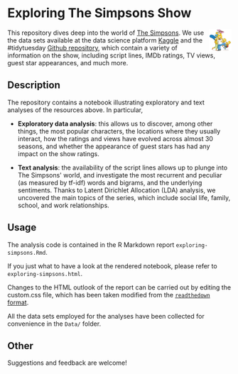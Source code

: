 # Exploring The Simpsons Show

<img style="float: right;width: 50px;height: 50px" src="Images/simpsons_image.png">

This repository dives deep into the world of [The Simpsons](https://en.wikipedia.org/wiki/The_Simpsons). We use the data sets available at the data science platform [Kaggle](https://www.kaggle.com/prashant111/the-simpsons-dataset) and the \#tidytuesday [Github repository](https://github.com/rfordatascience/tidytuesday/tree/master/data/2019/2019-08-27), which contain a variety of information on the show, including script lines, IMDb ratings, TV views, guest star appearances, and much more.

## Description

The repository contains a notebook illustrating exploratory and text analyses of the resources above. In particular,

* **Exploratory data analysis**: this allows us to discover, among other things, the most popular characters, the locations where they usually interact, how the ratings and views have evolved across almost 30 seasons, and whether the appearance of guest stars has had any impact on the show ratings.

* **Text analysis**: the availability of the script lines allows up to plunge into The Simpsons' world, and investigate the most recurrent and peculiar (as measured by tf-idf) words and bigrams, and the underlying sentiments. Thanks to Latent Dirichlet Allocation (LDA) analysis, we uncovered the main topics of the series, which include social life, family, school, and work relationships.

## Usage

The analysis code is contained in the R Markdown report `exploring-simpsons.Rmd`. 

If you just what to have a look at the rendered notebook, please refer to `exploring-simpsons.html`.

Changes to the HTML outlook of the report can be carried out by editing the custom.css file, which has been taken modified from the [`readthedown` format](https://github.com/juba/rmdformats).

All the data sets employed for the analyses have been collected for convenience in the `Data/` folder.

## Other

Suggestions and feedback are welcome!